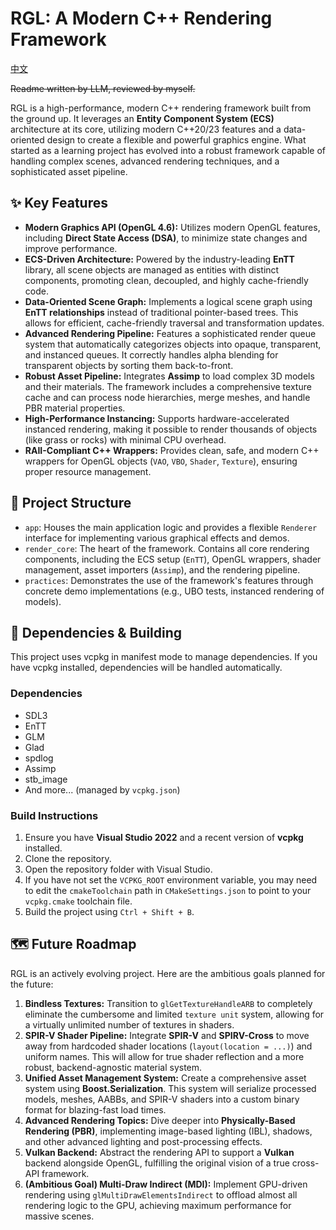 # RGL: A Modern C++ Rendering Framework
[中文](./cn.md)

<s>Readme written by LLM, reviewed by myself. </s>


RGL is a high-performance, modern C++ rendering framework built from the ground up. It leverages an **Entity Component System (ECS)** architecture at its core, utilizing modern C++20/23 features and a data-oriented design to create a flexible and powerful graphics engine. What started as a learning project has evolved into a robust framework capable of handling complex scenes, advanced rendering techniques, and a sophisticated asset pipeline.

## ✨ Key Features

-   **Modern Graphics API (OpenGL 4.6):** Utilizes modern OpenGL features, including **Direct State Access (DSA)**, to minimize state changes and improve performance.
-   **ECS-Driven Architecture:** Powered by the industry-leading **EnTT** library, all scene objects are managed as entities with distinct components, promoting clean, decoupled, and highly cache-friendly code.
-   **Data-Oriented Scene Graph:** Implements a logical scene graph using **EnTT relationships** instead of traditional pointer-based trees. This allows for efficient, cache-friendly traversal and transformation updates.
-   **Advanced Rendering Pipeline:** Features a sophisticated render queue system that automatically categorizes objects into opaque, transparent, and instanced queues. It correctly handles alpha blending for transparent objects by sorting them back-to-front.
-   **Robust Asset Pipeline:** Integrates **Assimp** to load complex 3D models and their materials. The framework includes a comprehensive texture cache and can process node hierarchies, merge meshes, and handle PBR material properties.
-   **High-Performance Instancing:** Supports hardware-accelerated instanced rendering, making it possible to render thousands of objects (like grass or rocks) with minimal CPU overhead.
-   **RAII-Compliant C++ Wrappers:** Provides clean, safe, and modern C++ wrappers for OpenGL objects (`VAO`, `VBO`, `Shader`, `Texture`), ensuring proper resource management.

## 📂 Project Structure

-   `app`: Houses the main application logic and provides a flexible `Renderer` interface for implementing various graphical effects and demos.
-   `render_core`: The heart of the framework. Contains all core rendering components, including the ECS setup (`EnTT`), OpenGL wrappers, shader management, asset importers (`Assimp`), and the rendering pipeline.
-   `practices`: Demonstrates the use of the framework's features through concrete demo implementations (e.g., UBO tests, instanced rendering of models).

## 🚀 Dependencies & Building

This project uses vcpkg in manifest mode to manage dependencies. If you have vcpkg installed, dependencies will be handled automatically.

### Dependencies

-   SDL3
-   EnTT
-   GLM
-   Glad
-   spdlog
-   Assimp
-   stb_image
-   And more... (managed by `vcpkg.json`)

### Build Instructions

1.  Ensure you have **Visual Studio 2022** and a recent version of **vcpkg** installed.
2.  Clone the repository.
3.  Open the repository folder with Visual Studio.
4.  If you have not set the `VCPKG_ROOT` environment variable, you may need to edit the `cmakeToolchain` path in `CMakeSettings.json` to point to your `vcpkg.cmake` toolchain file.
5.  Build the project using `Ctrl + Shift + B`.

## 🗺️ Future Roadmap

RGL is an actively evolving project. Here are the ambitious goals planned for the future:

1.  **Bindless Textures:** Transition to `glGetTextureHandleARB` to completely eliminate the cumbersome and limited `texture unit` system, allowing for a virtually unlimited number of textures in shaders.
2.  **SPIR-V Shader Pipeline:** Integrate **SPIR-V** and **SPIRV-Cross** to move away from hardcoded shader locations (`layout(location = ...)`) and uniform names. This will allow for true shader reflection and a more robust, backend-agnostic material system.
3.  **Unified Asset Management System:** Create a comprehensive asset system using **Boost.Serialization**. This system will serialize processed models, meshes, AABBs, and SPIR-V shaders into a custom binary format for blazing-fast load times.
4.  **Advanced Rendering Topics:** Dive deeper into **Physically-Based Rendering (PBR)**, implementing image-based lighting (IBL), shadows, and other advanced lighting and post-processing effects.
5.  **Vulkan Backend:** Abstract the rendering API to support a **Vulkan** backend alongside OpenGL, fulfilling the original vision of a true cross-API framework.
6.  **(Ambitious Goal) Multi-Draw Indirect (MDI):** Implement GPU-driven rendering using `glMultiDrawElementsIndirect` to offload almost all rendering logic to the GPU, achieving maximum performance for massive scenes.
